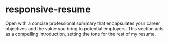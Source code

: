 # responsive-resume
Open with a concise professional summary that encapsulates your career objectives and the value you bring to potential employers. This section acts as a compelling introduction, setting the tone for the rest of my resume.
